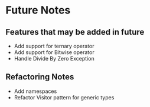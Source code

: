 # Future Notes
## Features that may be added in future
* Add support for ternary operator
* Add support for Bitwise operator
* Handle Divide By Zero Exception

## Refactoring Notes
* Add namespaces
* Refactor Visitor pattern for generic types